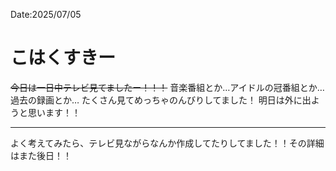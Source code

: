 Date:2025/07/05
# こはくすきー

~~今日は一日中テレビ見てましたー！！！~~
音楽番組とか…アイドルの冠番組とか…過去の録画とか…
たくさん見てめっちゃのんびりしてました！
明日は外に出ようと思います！！

---

よく考えてみたら、テレビ見ながらなんか作成してたりしてました！！その詳細はまた後日！！
